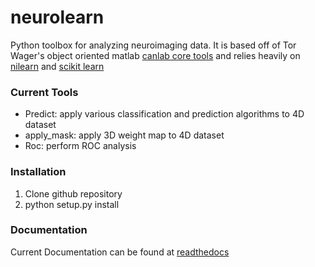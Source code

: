neurolearn
==========
Python toolbox for analyzing neuroimaging data.  It is based off of Tor Wager's object oriented matlab <a href=http://wagerlab.colorado.edu/tools>canlab core tools</a> and relies heavily on <a href = http://nilearn.github.io>nilearn</a> and <a href=http://scikit-learn.org/stable/index.html>scikit learn</a>

<h3>Current Tools</h3>
<ul>
<li>Predict: apply various classification and prediction algorithms to 4D dataset</li>
<li>apply_mask: apply 3D weight map to 4D dataset</li>
<li>Roc: perform ROC analysis</li>
</ul>

<h3>Installation</h3>
<ol>
<li>Clone github repository</li>
<li>python setup.py install</li>
</ol>

<h3>Documentation</h3>
<p>
Current Documentation can be found at <a href=http://neurolearn.readthedocs.org/en/latest/>readthedocs</a>
</p>
